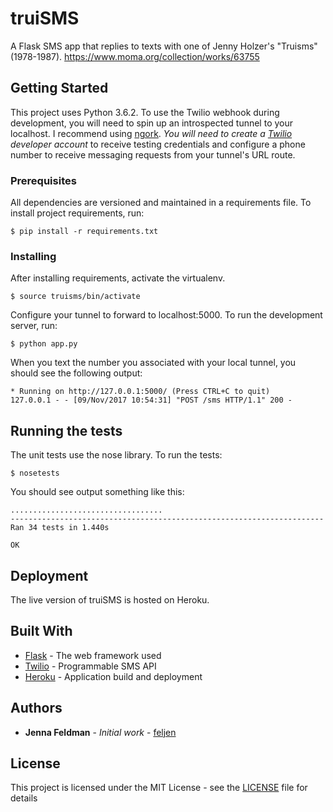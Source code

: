 # truiSMS

A Flask SMS app that replies to texts with one of Jenny Holzer's "Truisms" (1978-1987). https://www.moma.org/collection/works/63755

## Getting Started

This project uses Python 3.6.2. To use the Twilio webhook during development, you will need to spin up an introspected tunnel to your localhost. I recommend using [ngork](https://ngrok.com/download). _You will need to create a [Twilio](https://www.twilio.com/try-twilio) developer account_ to receive testing credentials and configure a phone number to receive messaging requests from your tunnel's URL route.

### Prerequisites

All dependencies are versioned and maintained in a requirements file. To install project requirements, run:

```
$ pip install -r requirements.txt
```

### Installing

After installing requirements, activate the virtualenv.

```
$ source truisms/bin/activate
```

Configure your tunnel to forward to localhost:5000. To run the development server, run: 

```
$ python app.py
```

When you text the number you associated with your local tunnel, you should see the following output:

```
* Running on http://127.0.0.1:5000/ (Press CTRL+C to quit)
127.0.0.1 - - [09/Nov/2017 10:54:31] "POST /sms HTTP/1.1" 200 -
```

## Running the tests

The unit tests use the nose library. To run the tests:

```
$ nosetests
```

You should see output something like this:

```
..................................
----------------------------------------------------------------------
Ran 34 tests in 1.440s

OK
```

## Deployment

The live version of truiSMS is hosted on Heroku.

## Built With

* [Flask](http://flask.pocoo.org/docs/0.12/) - The web framework used
* [Twilio](https://www.twilio.com/console/sms/getting-started/developer-docs) - Programmable SMS API
* [Heroku](https://devcenter.heroku.com/) - Application build and deployment

## Authors

* **Jenna Feldman** - *Initial work* - [feljen](https://github.com/feljen)

## License

This project is licensed under the MIT License - see the [LICENSE](LICENSE) file for details
